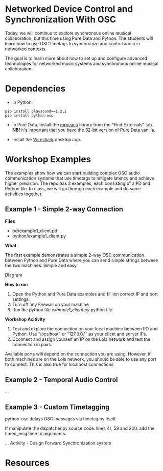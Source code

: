 # Networked Device Control and Synchronization With OSC

Today, we will continue to explore synchronous online musical collaboration, but this time using Pure Data and Python. The students will learn how to use OSC timetags to synchronize and control audio in networked contexts.

The goal is to learn more about how to set up and configure advanced technologies for networked music systems and synchronous online musical collaboration.

# Dependencies

- In Python:

```
pip install playsound==1.2.2
pip install python-osc
```

- In Pure Data, install the [mrpeach](https://github.com/pd-externals/mrpeach) library from the "Find Externals" tab. **NB!** It's important that you have the 32-bit version of Pure Data vanilla.

- Install the [Wireshark](https://www.wireshark.org/download.html) desktop app.

# Workshop Examples

The examples show how we can start building complex OSC audio communication systems that use timetags to mitigate latency and achieve higher precision. The repo has 3 examples, each consisting of a PD and Python file. In class, we will go through each example and do some activities together.

## Example 1 - Simple 2-way Connection

**Files**

- pd/example1_client.pd
- python/example1_client.py

**What**

The first example demonstrates a simple 2-way OSC communication between Python and Pure Data where you can send simple strings between the two machines. Simple and easy.

Diagram

**How to run**

1. Open the Python and Pure Data examples and fill inn correct IP and port settings.
2. Turn off any Firewall on your machine.
3. Run the python file _example1_client.py_ python file.

**Workshop Acitivity**

1. Test and explore the connection on your local machine between PD and Python. Use "localhost" or "127.0.0.1" as your client and server IPs.
2. Cconnect and assign yourself an IP on the Lola network and test the connection in pairs.

Avaliable ports will depend on the connection you are using. However, if both machines are on the Lola network, you should be able to use any port to connect. This is also true for localhost connections.

## Example 2 - Temporal Audio Control

...

## Example 3 - Custom Timetagging

python-osc delays OSC messages via timetag by itself.

If manipulate the dispatcher.py source code. lines 41, 59 and 200. add the timed_msg.time to arguments.

...
Activity - Design Forward Synchronization system

# Resources
